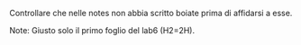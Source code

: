 Controllare che nelle notes non abbia scritto boiate prima di affidarsi a esse.

Note:
Giusto solo il primo foglio del lab6 (H2=2H). 
